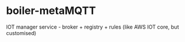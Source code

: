 # boiler-metaMQTT
IOT manager service - broker + registry + rules (like AWS IOT core, but customised) 
